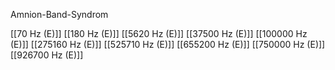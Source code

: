 Amnion-Band-Syndrom

[[70 Hz (E)]]
[[180 Hz (E)]]
[[5620 Hz (E)]]
[[37500 Hz (E)]]
[[100000 Hz (E)]]
[[275160 Hz (E)]]
[[525710 Hz (E)]]
[[655200 Hz (E)]]
[[750000 Hz (E)]]
[[926700 Hz (E)]]